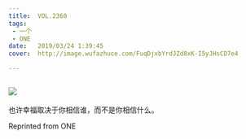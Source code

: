 ```yaml
---
title:	VOL.2360
tags:
 - 一个
 - ONE
date:	2019/03/24 1:39:45
cover:	http://image.wufazhuce.com/FuqDjxbYrdJZd8xK-I5yJHsCD7e4

---
```

![](http://image.wufazhuce.com/FuqDjxbYrdJZd8xK-I5yJHsCD7e4)
---

也许幸福取决于你相信谁，而不是你相信什么。
 
Reprinted from ONE
